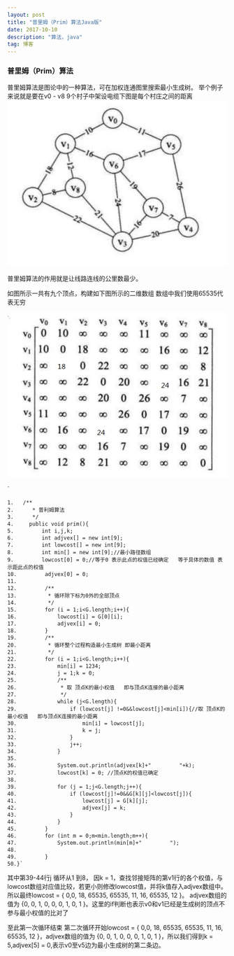 ```yaml
---
layout: post
title: "普里姆（Prim）算法Java版"
date: 2017-10-10
description: "算法，java"
tag: 博客
---
```


### 普里姆（Prim）算法
普里姆算法是图论中的一种算法，可在加权连通图里搜索最小生成树。
举个例子来说就是要在v0 - v8 9个村子中架设电缆下图是每个村庄之间的距离
![](/images/普里姆1.jpg)

普里姆算法的作用就是让线路连线的公里数最少。



如图所示一共有九个顶点，构建如下图所示的二维数组 数组中我们使用65535代表无穷

![](/images/普里姆2.png)



`

	1. 	 /**
	2.      * 普利姆算法
	3.      */
	4.     public void prim(){
	5.         int i,j,k;
	6.         int adjvex[] = new int[9];
	7.         int lowcost[] = new int[9];
	8.         int min[] = new int[9];//最小路径数组
	9.         lowcost[0] = 0;//等于0 表示此点的权值已经确定   等于具体的数值 表示距此点的权值
	10.         adjvex[0] = 0;
	11.
	12.         /**
	13.          * 循环除下标为0外的全部顶点
	14.          */
	15.         for (i = 1;i<G.length;i++){
	16.             lowcost[i] = G[0][i];
	17.             adjvex[i] = 0;
	18.         }
	19.         /**
	20.          * 循环整个过程构造最小生成树 即最小距离
	21.          */
	22.         for (i = 1;i<G.length;i++){
	23.             min[i] = 1234;
	24.             j = 1;k = 0;
	25.             /**
	26.              * 取 顶点K的最小权值   即与顶点K连接的最小距离
	27.              */
	28.             while (j<G.length){
	29.                 if (lowcost[j] !=0&&lowcost[j]<min[i]){//取 顶点K的最小权值   即与顶点K连接的最小距离
	30.                     min[i] = lowcost[j];
	31.                     k = j;
	32.                 }
	33.                 j++;
	34.             }
	35.
	36.             System.out.println(adjvex[k]+"         "+k);
	37.             lowcost[k] = 0; //顶点K的权值已确定
	38.
	39.             for (j = 1;j<G.length;j++){
	40.                 if (lowcost[j]!=0&&G[k][j]<lowcost[j]){
	41.                     lowcost[j] = G[k][j];
	42.                     adjvex[j] = k;
	43.                 }
	44.             }
	45.         }
	46.         for (int m = 0;m<min.length;m++){
	47.             System.out.println(min[m]+"         ");
	48.
	49.         }
   	50.}`



   其中第39-44行j 循环从1 到8， 因k = 1，查找邻接矩阵的第v1行的各个权值，与lowcost数组对应值比较，若更小则修改lowcost值，并将k值存入adjvex数组中。所以最终lowcost = { 0,0, 18, 65535, 65535, 11, 16, 65535, 12 }。 adjvex数组的值为 {0, 0, 1, 0, 0, 0, 1, 0, 1 }。这里的if判断也表示v0和v1已经是生成树的顶点不参与最小权值的比对了

   至此第一次循环结束 第二次循环开始lowcost = { 0,0, 18, 65535, 65535, 11, 16, 65535, 12 }，adjvex数组的值为 {0, 0, 1, 0, 0, 0, 1, 0, 1 }，所以我们得到k = 5,adjvex[5] = 0,表示v0至v5边为最小生成树的第二条边。



